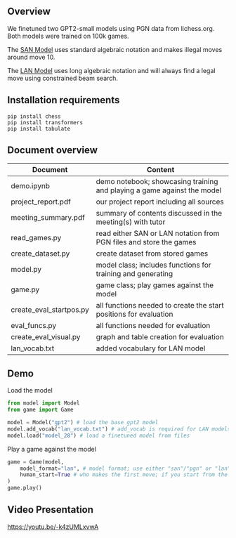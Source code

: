 ## Overview
We finetuned two GPT2-small models using PGN data from lichess.org. Both models were trained on 100k games.

The [SAN Model](https://www.mediafire.com/file/q8sm7go7zbumuoj/model_san.zip/file) uses standard algebraic notation and makes illegal moves around move 10.

The [LAN Model](http://www.mediafire.com/file/o4tfjk3rbi954d2/model_lan.zip) uses long algebraic notation and will always find a legal move using constrained beam search.

## Installation requirements 
```
pip install chess
pip install transformers
pip install tabulate
```

## Document overview
| Document      | Content       |
| ------------- | ------------- |
| demo.ipynb | demo notebook; showcasing training and playing a game against the model |
| project_report.pdf | our project report including all sources |
| meeting_summary.pdf | summary of contents discussed in the meeting(s) with tutor |
| read_games.py | read either SAN or LAN notation from PGN files and store the games |
| create_dataset.py | create dataset from stored games |
| model.py | model class; includes functions for training and generating |
| game.py | game class; play games against the model |
| create_eval_startpos.py | all functions needed to create the start positions for evaluation |
| eval_funcs.py | all functions needed for evaluation |
| create_eval_visual.py | graph and table creation for evaluation |
| lan_vocab.txt | added vocabulary for LAN model |

## Demo
Load the model
```python
from model import Model
from game import Game

model = Model("gpt2") # load the base gpt2 model
model.add_vocab("lan_vocab.txt") # add_vocab is required for LAN models
model.load("model_28") # load a finetuned model from files
```
Play a game against the model
```python
game = Game(model,
	model_format="lan", # model format; use either "san"/"pgn" or "lan"/"uci"
	human_start=True # who makes the first move; if you start from the base position the human must always make the first move
)
game.play()
```
## Video Presentation
https://youtu.be/-k4zUMLxvwA


